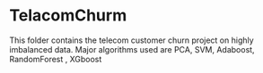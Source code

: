 # TelacomChurm
This folder contains the telecom customer churn project on highly imbalanced data.
Major algorithms used are PCA, SVM, Adaboost, RandomForest , XGboost
